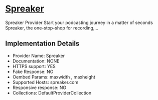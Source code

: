 # [Spreaker](https://spreaker.com)

Spreaker Provider
Start your podcasting journey in a matter of seconds
Spreaker, the one-stop-shop for recording,...

## Implementation Details

- Provider
Name: Spreaker
- Documentation: NONE
- HTTPS support: YES
- Fake Response: NO
- Oembed Params: maxwidth , maxheight
- Supported Hosts: spreaker.com
- Responsive response: NO
- Collections: DefaultProviderCollection


